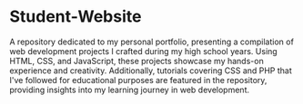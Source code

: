 # Student-Website
A repository dedicated to my personal portfolio, presenting a compilation of web development projects I crafted during my high school years. Using HTML, CSS, and JavaScript, these projects showcase my hands-on experience and creativity. Additionally, tutorials covering CSS and PHP that I've followed for educational purposes are featured in the repository, providing insights into my learning journey in web development.
